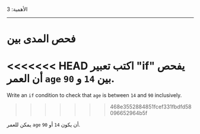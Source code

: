 الأهمية: 3

---

# فحص المدى بين

<<<<<<< HEAD
اكتب تعبير "if" يفحص أن العمر `age` بين `14` و `90`.
=======
Write an `if` condition to check that `age` is between `14` and `90` inclusively.
>>>>>>> 468e3552884851fcef331fbdfd58096652964b5f

يمكن للعمر `age` أن يكون `14` أو `90`.
